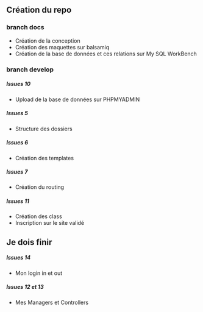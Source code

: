 ## Création du repo

### branch docs
* Création de la conception
* Création des maquettes sur balsamiq
* Création de la base de données et ces relations sur My SQL WorkBench

### branch develop

##### Issues 10
* Upload de la base de données sur PHPMYADMIN

##### Issues 5
* Structure des dossiers

##### Issues 6
* Création des templates

##### Issues 7
* Création du routing

##### Issues 11
* Création des class
* Inscription sur le site validé



## Je dois finir

##### Issues 14
* Mon login in et out

##### Issues 12 et 13
* Mes Managers et Controllers
